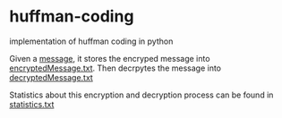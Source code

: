 # huffman-coding
implementation of huffman coding in python


Given a [message](message.txt), it stores the encryped message into [encryptedMessage.txt](encryptedMessage.txt). Then decrpytes the message into [decryptedMessage.txt](decryptedMessage.txt)

Statistics about this encryption and decryption process can be found in [statistics.txt](statistics.txt)
